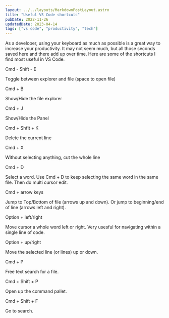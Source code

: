```yaml
---
layout: ../../layouts/MarkdownPostLayout.astro
title: "Useful VS Code shortcuts"
pubDate: 2022-11-26
updatedDate: 2023-04-14
tags: ["vs code", "productivity", "tech"]
---
```


As a developer, using your keyboard as much as possible is a great way to increase your productivity. It may not seem much, but all those seconds saved here and there add up over time. Here are some of the shortcuts I find most useful in VS Code.

Cmd - Shift - E

Toggle between explorer and file (space to open file)

Cmd + B

Show/Hide the file explorer

Cmd + J

Show/Hide the Panel

Cmd + Shfit + K

Delete the current line

Cmd + X

Without selecting anything, cut the whole line

Cmd + D

Select a word. Use Cmd + D to keep selecting the same word in the same file. Then do multi cursor edit.

Cmd + arrow keys

Jump to Top/Bottom of file (arrows up and down). Or jump to beginning/end of line (arrows left and right).

Option + left/right

Move cursor a whole word left or right. Very usesful for navigating within a single line of code.

Option + up/right

Move the selected line (or lines) up or down.

Cmd + P

Free text search for a file.

Cmd + Shift + P

Open up the command pallet.

Cmd + Shift + F

Go to search.

